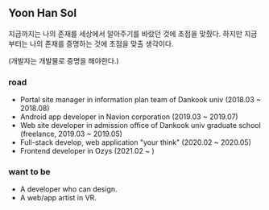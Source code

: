 ## Yoon Han Sol

지금까지는 나의 존재를 세상에서 알아주기를 바랐던 것에 초점을 맞췄다.
하지만 지금부터는 나의 존재를 증명하는 것에 초점을 맞출 생각이다.


(개발자는 개발물로 증명을 해야한다.)

### road

- Portal site manager in information plan team of Dankook univ (2018.03 ~ 2018.08)
- Android app developer in Navion corporation (2019.03 ~ 2019.07)
- Web site developer in admission office of Dankook univ graduate school (freelance, 2019.03 ~ 2019.05)
- Full-stack develop, web application "your think" (2020.02 ~ 2020.05)
- Frontend developer in Ozys (2021.02 ~ )

### want to be

- A developer who can design.
- A web/app artist in VR.
